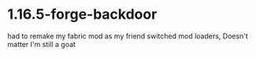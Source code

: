 # 1.16.5-forge-backdoor
had to remake my fabric mod as my friend switched mod loaders, Doesn't matter I'm still a goat

